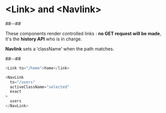 <!-- .slide: class="with-code two-column-layout" -->

# &lt;Link> and &lt;Navlink>

##--##

These components render controlled links : **no GET request will be made**, it's the **history API** who is in charge.

**Navlink** sets a ‘className’ when the path matches.

##--##

```javascript
<Link to="/home">home</link>

<NavLink
  to="/users"
  activeClassName="selected"
  exact
>
  users
</NavLink>
```
